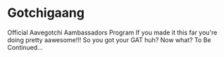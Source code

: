# Gotchigaang
Official Aavegotchi Aambassadors Program
If you made it this far you're doing pretty aawesome!!!
So you got your GAT huh? Now what?
To Be Continued...
